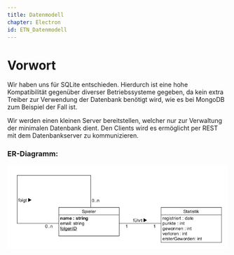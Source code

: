 ```yaml
---
title: Datenmodell
chapter: Electron
id: ETN_Datenmodell
---
```


# Vorwort

Wir haben uns für SQLite entschieden. Hierdurch ist eine hohe Kompatibilität gegenüber diverser Betriebssysteme gegeben, da kein extra Treiber zur Verwendung der Datenbank benötigt wird, wie es bei MongoDB zum Beispiel der Fall ist.

Wir werden einen kleinen Server bereitstellen, welcher nur zur Verwaltung der minimalen Datenbank dient. Den Clients wird es ermöglicht per REST mit dem Datenbankserver zu kommunizieren.

### ER-Diagramm:

![picture](./img/Datenbank_ER.png)
